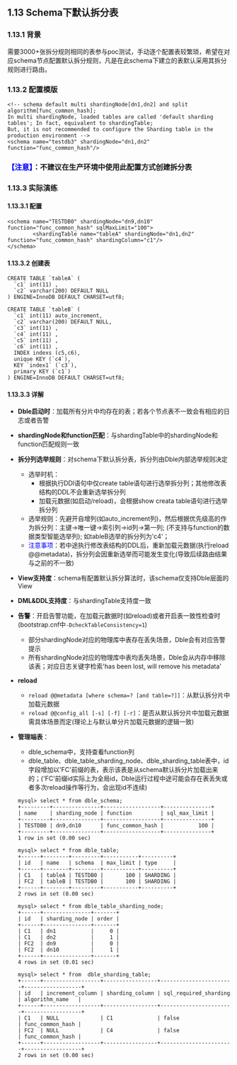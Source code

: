 ## 1.13 Schema下默认拆分表
### 1.13.1 背景
需要3000+张拆分规则相同的表参与poc测试，手动逐个配置表较繁琐，希望在对应schema节点配置默认拆分规则，凡是在此schema下建立的表默认采用其拆分规则进行路由。

### 1.13.2 配置模版
```
<!-- schema default multi shardingNode[dn1,dn2] and split algorithm[func_common_hash];
In multi shardingNode, loaded tables are called 'default sharding tables'; In fact, equivalent to shardingTable; 
But, it is not recommended to configure the Sharding table in the production environment -->
<schema name="testdb3" shardingNode="dn1,dn2" function="func_common_hash"/>
```

### <font color=blue>【注意】</font>：不建议在生产环境中使用此配置方式创建拆分表

### 1.13.3 实际演练
#### 1.13.3.1 配置
```
<schema name="TESTDB0" shardingNode="dn9,dn10" function="func_common_hash" sqlMaxLimit="100">
        <shardingTable name="tableA" shardingNode="dn1,dn2" function="func_common_hash" shardingColumn="c1"/>
</schema>
```

#### 1.13.3.2 创建表
```
CREATE TABLE `tableA` (
  `c1` int(11) ,
  `c2` varchar(200) DEFAULT NULL
) ENGINE=InnoDB DEFAULT CHARSET=utf8;

CREATE TABLE `tableB` (
  `c1` int(11) auto_increment,
  `c2` varchar(200) DEFAULT NULL,
  `c3` int(11) ,
  `c4` int(11) ,
  `c5` int(11) ,
  `c6` int(11) ,
  INDEX indexs (c5,c6),
  unique KEY (`c4`),
  KEY `index1` (`c3`),
  primary KEY (`c1`)
) ENGINE=InnoDB DEFAULT CHARSET=utf8;
```

#### 1.13.3.3 详解
- **Dble启动时**：加载所有分片中均存在的表；若各个节点表不一致会有相应的日志或者告警
- **shardingNode和function匹配**：与shardingTable中的shardingNode和function匹配规则一致
- **拆分列选举规则**：对schema下默认拆分表，拆分列由Dble内部选举规则决定
  - 选举时机：
    - 根据执行DDl语句中仅create table语句进行选举拆分列；其他修改表结构的DDL不会重新选举拆分列
    - 加载元数据(如启动/reload)，会根据show creata table语句进行选举拆分列
  - 选举规则：先避开自增列(如auto_increment列)，然后根据优先级高的作为拆分列：主键->唯一键->索引列->id列->第一列; (不支持与function的数据类型智能选举列); 如tableB选举的拆分列为'c4'；
  - <font color=blue>注意事项</font>：若中途执行修改表结构的DDL后，重新加载元数据(执行reload @@metadata)，拆分列会因重新选举而可能发生变化(导致后续路由结果与之前的不一致)
- **View支持度**：schema有配置默认拆分算法时，该schema仅支持Dble层面的View
- **DML&DDL支持度**：与shardingTable支持度一致
- **告警**：开启告警功能，在加载元数据时(如reload)或者开启表一致性检查时(bootstrap.cnf中`-DcheckTableConsistency=1`)
  - 部分shardingNode对应的物理库中表存在丢失场景，Dble会有对应告警提示
  - 所有shardingNode对应的物理库中表均丢失场景，Dble会从内存中移除该表；对应日志关键字检索'has been lost, will remove his metadata'
- **reload**
  - `reload @@metadata [where schema=? [and table=?]]`：从默认拆分片中加载元数据
  - `reload @@config_all [-s] [-f] [-r]`：是否从默认拆分片中加载元数据需具体场景而定(理论上与默认单分片加载元数据的逻辑一致)
- **管理端表**：
  - dble_schema中，支持查看function列
  - dble_table、dble_table_sharding_node、dble_sharding_table表中，id字段增加以'FC'前缀的表，表示该表是从schema默认拆分片加载出来的；('FC'前缀id实际上为全局id，Dble运行过程中途可能会存在表丢失或者多次reload操作等行为，会出现id不连续)

  ```
  mysql> select * from dble_schema;
  +---------+---------------+------------------+---------------+
  | name    | sharding_node | function         | sql_max_limit |
  +---------+---------------+------------------+---------------+
  | TESTDB0 | dn9,dn10      | func_common_hash |           100 |
  +---------+---------------+------------------+---------------+
  1 row in set (0.00 sec)

  mysql> select * from dble_table;
  +------+--------+---------+-----------+----------+
  | id   | name   | schema  | max_limit | type     |
  +------+--------+---------+-----------+----------+
  | C1   | tableA | TESTDB0 |       100 | SHARDING |
  | FC2  | tableB | TESTDB0 |       100 | SHARDING |
  +------+--------+---------+-----------+----------+
  2 rows in set (0.00 sec)

  mysql> select * from dble_table_sharding_node;
  +------+---------------+-------+
  | id   | sharding_node | order |
  +------+---------------+-------+
  | C1   | dn1           |     0 |
  | C1   | dn2           |     1 |
  | FC2  | dn9           |     0 |
  | FC2  | dn10          |     1 |
  +------+---------------+-------+
  4 rows in set (0.01 sec)

  mysql> select * from  dble_sharding_table;
  +------+------------------+-----------------+-----------------------+------------------+
  | id   | increment_column | sharding_column | sql_required_sharding | algorithm_name   |
  +------+------------------+-----------------+-----------------------+------------------+
  | C1   | NULL             | C1              | false                 | func_common_hash |
  | FC2  | NULL             | C4              | false                 | func_common_hash |
  +------+------------------+-----------------+-----------------------+------------------+
  2 rows in set (0.00 sec)
  ```

